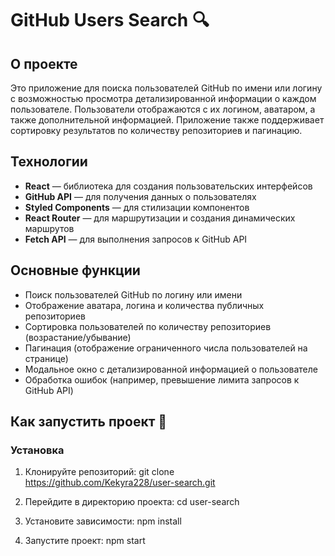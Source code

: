 # GitHub Users Search 🔍

## О проекте

Это приложение для поиска пользователей GitHub по имени или логину с возможностью просмотра детализированной информации о каждом пользователе. Пользователи отображаются с их логином, аватаром, а также дополнительной информацией. Приложение также поддерживает сортировку результатов по количеству репозиториев и пагинацию.

## Технологии

- **React** — библиотека для создания пользовательских интерфейсов
- **GitHub API** — для получения данных о пользователях
- **Styled Components** — для стилизации компонентов
- **React Router** — для маршрутизации и создания динамических маршрутов
- **Fetch API** — для выполнения запросов к GitHub API

## Основные функции

- Поиск пользователей GitHub по логину или имени
- Отображение аватара, логина и количества публичных репозиториев
- Сортировка пользователей по количеству репозиториев (возрастание/убывание)
- Пагинация (отображение ограниченного числа пользователей на странице)
- Модальное окно с детализированной информацией о пользователе
- Обработка ошибок (например, превышение лимита запросов к GitHub API)

## Как запустить проект 👀

### Установка

1. Клонируйте репозиторий:
   git clone https://github.com/Kekyra228/user-search.git

2. Перейдите в директорию проекта:
   cd user-search
   
3. Установите зависимости:
   npm install

4. Запустите проект:
   npm start
